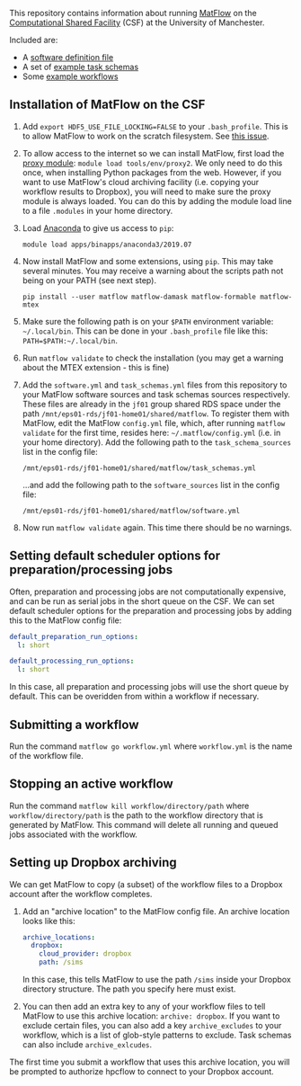 This repository contains information about running [MatFlow](https://github.com/LightForm-group/matflow) on the [Computational Shared Facility](http://ri.itservices.manchester.ac.uk/csf3/) (CSF) at the University of Manchester.

Included are:
- A [software definition file](https://github.com/LightForm-group/UoM-CSF-matflow/blob/master/software.yml)
- A set of [example task schemas](https://github.com/LightForm-group/UoM-CSF-matflow/blob/master/task_schemas.yml)
- Some [example workflows](https://github.com/LightForm-group/UoM-CSF-matflow/tree/master/workflows)

## Installation of MatFlow on the CSF

1. Add `export HDF5_USE_FILE_LOCKING=FALSE` to your `.bash_profile`. This is to allow MatFlow to work on the scratch filesystem. See [this issue](https://github.com/LightForm-group/UoM-CSF-matflow/issues/3).
2. To allow access to the internet so we can install MatFlow, first load the [proxy module](http://ri.itservices.manchester.ac.uk/csf3/software/tools/proxy/): `module load tools/env/proxy2`. We only need to do this once, when installing Python packages from the web. However, if you want to use MatFlow's cloud archiving facility (i.e. copying your workflow results to Dropbox), you will need to make sure the proxy module is always loaded. You can do this by adding the module load line to a file `.modules` in your home directory.
3. Load [Anaconda](http://ri.itservices.manchester.ac.uk/csf3/software/applications/anaconda-python/) to give us access to `pip`:

    `module load apps/binapps/anaconda3/2019.07`

3. Now install MatFlow and some extensions, using `pip`. This may take several minutes. You may receive a warning about the scripts path not being on your PATH (see next step). 
    
    `pip install --user matflow matflow-damask matflow-formable matflow-mtex`

4. Make sure the following path is on your `$PATH` environment variable: `~/.local/bin`. This can be done in your `.bash_profile` file like this: `PATH=$PATH:~/.local/bin`.

5. Run `matflow validate` to check the installation (you may get a warning about the MTEX extension - this is fine)

6. Add the `software.yml` and `task_schemas.yml` files from this repository to your MatFlow software sources and task schemas sources respectively. These files are already in the `jf01` group shared RDS space under the path `/mnt/eps01-rds/jf01-home01/shared/matflow`. To register them with MatFlow, edit the MatFlow `config.yml` file, which, after running `matflow validate` for the first time, resides here: `~/.matflow/config.yml` (i.e. in your home directory). Add the following path to the `task_schema_sources` list in the config file:

    `/mnt/eps01-rds/jf01-home01/shared/matflow/task_schemas.yml`

    ...and add the following path to the `software_sources` list in the config file:

    `/mnt/eps01-rds/jf01-home01/shared/matflow/software.yml`
    
7. Now run `matflow validate` again. This time there should be no warnings.

## Setting default scheduler options for preparation/processing jobs

Often, preparation and processing jobs are not computationally expensive, and can be run as serial jobs in the short queue on the CSF. We can set default scheduler options for the preparation and processing jobs by adding this to the MatFlow config file:

```yaml
default_preparation_run_options:
  l: short

default_processing_run_options:
  l: short
```

In this case, all preparation and processing jobs will use the short queue by default. This can be overidden from within a workflow if necessary.

## Submitting a workflow

Run the command `matflow go workflow.yml` where `workflow.yml` is the name of the workflow file.

## Stopping an active workflow

Run the command `matflow kill workflow/directory/path` where `workflow/directory/path` is the path to the workflow directory that is generated by MatFlow. This command will delete all running and queued jobs associated with the workflow.

## Setting up Dropbox archiving

We can get MatFlow to copy (a subset) of the workflow files to a Dropbox account after the workflow completes. 

1. Add an "archive location" to the MatFlow config file. An archive location looks like this:

    ```yaml
    archive_locations:
      dropbox:
        cloud_provider: dropbox
        path: /sims
    ```
    In this case, this tells MatFlow to use the path `/sims` inside your Dropbox directory structure. The path you specify here must exist.
2. You can then add an extra key to any of your workflow files to tell MatFlow to use this archive location: `archive: dropbox`. If you want to exclude certain files, you can also add a key `archive_excludes` to your workflow, which is a list of glob-style patterns to exclude. Task schemas can also include `archive_exlcudes`.

The first time you submit a workflow that uses this archive location, you will be prompted to authorize hpcflow to connect to your Dropbox account.
